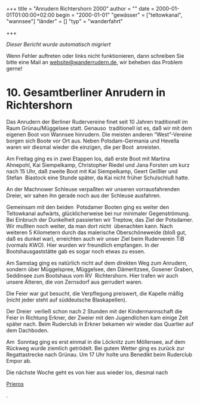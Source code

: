 +++
title = "Anrudern Richtershorn 2000"
author = ""
date = 2000-01-01T01:00:00+02:00
begin = "2000-01-01"
"gewässer" = ["teltowkanal", "wannsee"]
"länder" = []
"typ" = "wanderfahrt"

+++


*Dieser Bericht wurde automatisch migriert*

Wenn Fehler auftreten oder links nicht funktionieren, dann schreiben Sie bitte eine Mail an website@wanderrudern.de, wir beheben das Problem gerne!



# 10. Gesamtberliner Anrudern in Richtershorn


Das Anrudern der Berliner Rudervereine finet seit 10 Jahren traditionell im Raum Grünau/Müggelsee statt. Genauso  traditionell ist es, daß wir mit dem eigenen Boot von Wannsee hinrudern. Die meisten anderen “West”-Vereine borgen sich Boote vor Ort aus. Neben Potsdam-Germania und Hevella waren wir diesmal wieder die einzigen, die per Boot  anreisten.

Am Freitag ging es in zwei Etappen los, daß erste Boot mit Martina Ahnepohl, Kai Siempelkamp, Christopher Riedel und Jana Forsten um kurz nach 15 Uhr, daß zweite Boot mit Kai Siempelkamp, Geert Geißler und Stefan  Biastock eine Stunde später, da Kai nicht früher Schulschluß hatte.

An der Machnower Schleuse verpaßten wir unseren vorrausfahrenden Dreier, wir sahen ihn gerade noch aus der Schleuse ausfahren.

Gemeinsam mit den beiden  Potsdamer Booten ging es weiter den Teltowkanal aufwärts, glücklicherweise bei nur minimaler Gegenströmung. Bei Einbruch der Dunkelheit passierten wir Treptow, das Ziel der Potsdamer. Wir mußten noch weiter, da man dort nicht  übenachten kann. Nach weiteren 5 Kilometern durch das malerische Oberschöneweide (bloß gut, daß es dunkel war), erreichten auch wir unser Ziel beim Ruderverein TiB (vormals KWO). Hier wurden wir freundlich empfangen. In der  Bootshausgaststätte gab es sogar noch etwas zu essen.

Am Samstag ging es natürlich nicht auf dem direkten Weg zum Anrudern, sondern über Müggelspree, Müggelsee, den Dämeritzsee, Gosener Graben, Seddinsee zum Bootshaus vom RV  Richtershorn. Hier trafen wir auch unsere Älteren, die von Zernsdorf aus gerrudert waren.

Die Feier war gut besucht, die Verpflegung preiswert, die Kapelle mäßig (nicht jeder steht auf süddeutsche Blaskapellen).

Der Dreier  verließ schon nach 2 Stunden mit der Kindermannschaft die Feier in Richtung Erkner, der Zweier mit den Jugendlichen kam einige Zeit später nach. Beim Ruderclub in Erkner bekamen wir wieder das Quartier auf dem Dachboden.

Am  Sonntag ging es erst einmal in die Löcknitz zum Möllensee, auf dem Rückweg wurde ziemlich getrödelt. Bei gutem Wetter ging es zurück zur Regattastrecke nach Grünau. Um 17 Uhr holte uns Benedikt beim Ruderclub Empor ab.

Die nächste Woche geht es von hier aus wieder los, diesmal nach

[Prieros](/berichte/2000/hauptteil_kummersdorf)

.